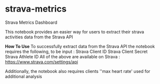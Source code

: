 # strava-metrics
Strava Metrics Dashboard 

This notebook provides an easier way for users to extract their strava activities data from the Strava API

**How To Use**
To successfully extract data  from the Strava API the notebook requires the following, to be input : 
Strava Client ID
Strava Client Secret
Strava Athlete ID 
All of the above are available on Strava : https://www.strava.com/settings/api 

Additionally, the notebook also requires clients ''max heart rate' used for additional analysis 


